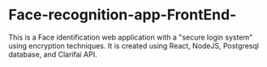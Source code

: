 # Face-recognition-app-FrontEnd-
This is a Face identification web application with a "secure login system" using encryption techniques. It is created using React, NodeJS, Postgresql database, and Clarifai API.
